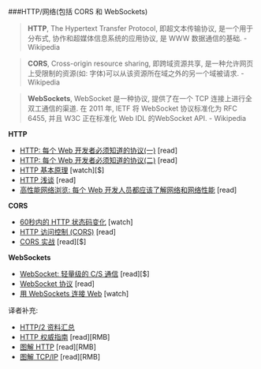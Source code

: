 ###HTTP/网络(包括 CORS 和 WebSockets)

>**HTTP**, The Hypertext Transfer Protocol, 即超文本传输协议, 是一个用于分布式, 协作和超媒体信息系统的应用协议, 是 WWW 数据通信的基础. - Wikipedia

>**CORS**, Cross-origin resource sharing, 即跨域资源共享, 是一种允许网页上受限制的资源(如: 字体)可以从该资源所在域之外的另一个域被请求. - Wikipedia

>**WebSockets**, WebSocket 是一种协议, 提供了在一个 TCP 连接上进行全双工通信的渠道. 在 2011 年, IETF 将 WebSocket 协议标准化为 RFC 6455, 并且 W3C 正在标准化 Web IDL 的WebSocket API. - Wikipedia

**HTTP**

* [HTTP: 每个 Web 开发者必须知道的协议(一)](http://code.tutsplus.com/tutorials/http-the-protocol-every-web-developer-must-know-part-1--net-31177) [read]
* [HTTP: 每个 Web 开发者必须知道的协议(二)](http://code.tutsplus.com/tutorials/http-the-protocol-every-web-developer-must-know-part-2--net-31155) [read]
* [HTTP 基本原理](http://www.pluralsight.com/courses/xhttp-fund) [watch][$]
* [HTTP 浅谈](http://code.tutsplus.com/series/http-succinctly--net-33683) [read]
* [高性能网络浏览: 每个 Web 开发人员都应该了解网络和网络性能](http://chimera.labs.oreilly.com/books/1230000000545/index.html) [read]

**CORS**

* [60秒内的 HTTP 状态码变化](http://webdesign.tutsplus.com/tutorials/http-status-codes-in-60-seconds--cms-24317) [watch]
* [HTTP 访问控制 (CORS)](https://developer.mozilla.org/en-US/docs/Web/HTTP/Access_control_CORS) [read]
* [CORS 实战](https://www.manning.com/books/cors-in-action) [read][$]

**WebSockets**

* [WebSocket: 轻量级的 C/S 通信](http://www.amazon.com/WebSocket-Client-Server-Communications-Andrew-Lombardi/dp/1449369278/ref=sr_1_1) [read][$]
* [WebSocket 协议](https://tools.ietf.org/html/rfc6455) [read]
* [用 WebSockets 连接 Web](https://code.tutsplus.com/courses/connect-the-web-with-websockets) [watch]


译者补充:

* [HTTP/2 资料汇总](https://imququ.com/post/http2-resource.html)
* [HTTP 权威指南](http://www.amazon.cn/gp/product/B008XFDQ14?keywords=http&qid=1445943752&ref_=sr_1_1&sr=8-1) [read][RMB]
* [图解 HTTP](http://www.amazon.cn/gp/product/B00JTQK1L4?keywords=http&qid=1445943752&ref_=sr_1_2&sr=8-2) [read][RMB]
* [图解 TCP/IP](http://www.amazon.cn/gp/product/B00DMS9990?keywords=http&qid=1445943752&ref_=sr_1_3&sr=8-3) [read][RMB]
